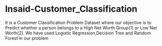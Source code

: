 # Insaid-Customer_Classification

It is a Customer Classification Problem Dataset where our objective is to Predict whether a person belongs to a High Net Worth Group(1) or Low Net Worth(2).
We have used Logistic Regression,Decision Tree and Random Forest in our problem
